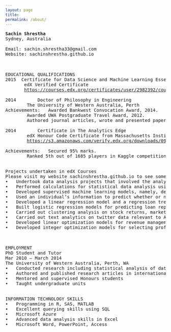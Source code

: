 ```yaml
---
layout: page
title:
permalink: /about/
---
```

<pre>
<b>Sachin Shrestha</b>
Sydney, Australia

Email: sachin.shrestha33@gmail.com
Website: sachinshrestha.github.io



EDUCATIONAL QUALIFICATIONS
2015&nbsp;&nbsp;Certificate for Data Science and Machine Learning Essentials
     &nbsp;&nbsp;edX Verified Certificate
     &nbsp;&nbsp;<a href="https://courses.edx.org/certificates/user/2982392/course/course-v1:Microsoft+DAT203x+1T2016">https://courses.edx.org/certificates/user/2982392/course/course-v1:Microsoft+DAT203x+1T2016</a>

2014		Doctor of Philosophy in Engineering
		The University of Western Australia, Perth
Achievements:	Awarded Bankwest Convocation Award, 2014.
		Awarded UWA Postgraduate Travel Award, 2012.
		Authored journal articles, wrote and presented papers in domestic and international conferences.

2014		Certificate in The Analytics Edge
		edX Honour Code Certificate from Massachusetts Institute of Technology
		<a href="https://s3.amazonaws.com/verify.edx.org/downloads/0935f131aaf84d31835667b74a965db0/Certificate.pdf">https://s3.amazonaws.com/verify.edx.org/downloads/0935f131aaf84d31835667b74a965db0/Certificate.pdf</a>

Achievements: 	Secured 95% marks.
		Ranked 5th out of 1685 players in Kaggle competition for developing a machine learning model for predicting happiness. 		Raw data from ‘Show of Hands’, a polling app for use on mobile devices and the web, was used to see what aspects and 				characteristics of people's lives predict happiness. In this problem, data from thousands of users and one hundred 		different questions was used to see which responses predict happiness.


Projects undertaken in edX Courses
Please visit my website sachinshrestha.github.io to see some of my projects
•	Undertook data analysis projects that involved the analysis of unstructured, semi-structured and structured data, cleaning and preparation of data, developing statistical and machine learning models, training, testing and validating the statistical/machine learning models.
•	Performed calculations for statistical data analysis using SAS and SAS/SQL – performed descriptive evaluation of data, correlations, inferential analyses, comparative tests, hypothesis tests, parametric and non-parametric analyses and created reports.
•	Developed supervised machine learning models, namely, decision tree and artificial neural network models in R to classify cancer patients into high-risk, medium-risk and low-risk patients.
•	Used an individual’s information to predict whether or not the person earns more than $50,000 per year. The source of the data was Census Data for Earnings, 2010. For the purpose of solving this problem, I built a logistic regression model, a CART model, a CART model with cross-validation, and a random forest model and compared their accuracies to choose the best model.
•	Developed a linear regression model and a regression tree model for predicting life-expectancy using publicly available census data and analysed predictions.
•	Built logistic regression models for predicting loan repayment, and for the prediction of business failure.
•	Carried out clustering analysis on stock returns, market segmentation for airlines, and for predicting medical costs.
•	Carried out text analytics on twitter data relevant to Apple iPhone 5C in order to assess consumer sentiment associated with the product.
•	Developed linear optimization models for revenue management, investment management under taxation and, outsourcing decision on textile production.
•	Developed integer optimization models for selecting profitable hotel sites, assigning sales regions for pharmaceutical company and, optimizing sales channels for organic farm products.



EMPLOYMENT
PhD Student and Tutor					
Mar 2010 – March 2014
The University of Western Australia, Perth, WA
•	Conducted research including statistical analysis of data
•	Authored and published research articles in international journals; presented research papers in international conferences
•	Mentored and supervised Honours students
•	Taught undergraduate units


INFORMATION TECHNOLOGY SKILLS
•	Programming in R, SAS, MATLAB						
•	Excellent querying skills using SQL
•	Microsoft Azure
•	Advanced data analysis skills in Excel
•	Microsoft Word, PowerPoint, Access






</pre>
